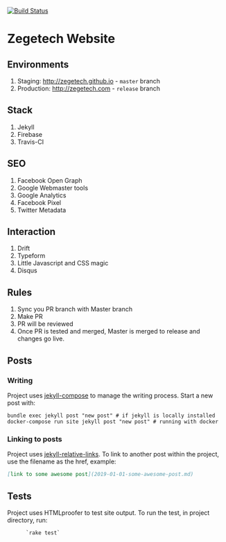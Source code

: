 [![Build Status](https://travis-ci.org/zegetech/zegetech.github.io.svg?branch=master)](https://travis-ci.org/zegetech/zegetech.github.io)
# Zegetech Website 

## Environments
1. Staging: http://zegetech.github.io - `master` branch
2. Production: http://zegetech.com - `release` branch

## Stack
1. Jekyll
2. Firebase
3. Travis-CI

## SEO
1. Facebook Open Graph
2. Google Webmaster tools
3. Google Analytics
4. Facebook Pixel
5. Twitter Metadata

## Interaction
1. Drift
2. Typeform
3. Little Javascript and CSS magic
4. Disqus 

## Rules
1. Sync you PR branch with Master branch
2. Make PR
3. PR will be reviewed
4. Once PR is tested and merged, Master is merged to release and changes go live.

## Posts
### Writing
Project uses [jekyll-compose](https://github.com/jekyll/jekyll-compose) to manage the writing process. Start a new post with:
~~~shell
bundle exec jekyll post "new post" # if jekyll is locally installed
docker-compose run site jekyll post "new post" # running with docker
~~~

### Linking to posts
Project uses [jekyll-relative-links](https://github.com/benbalter/jekyll-relative-links). To link to another post within the project, use the filename as the href, example:
~~~md
[link to some awesome post](2019-01-01-some-awesome-post.md)
~~~

## Tests

Project uses HTMLproofer to test site output.
To run the test, in project directory, run:
~~~shell
      `rake test` 
~~~